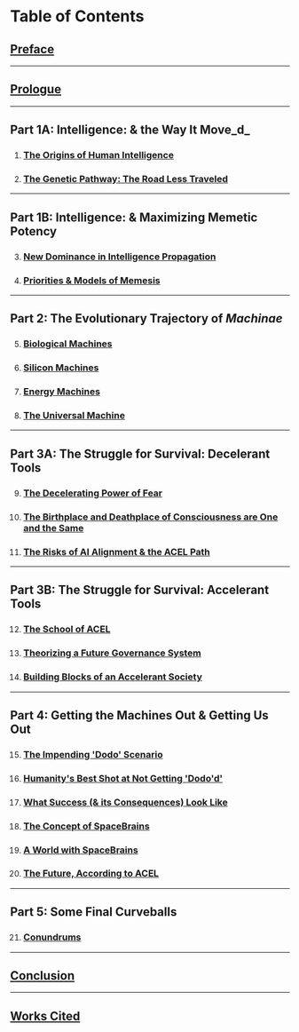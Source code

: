 # Table of Contents

## [Preface](broken-reference)

***

## [Prologue](broken-reference)

***

## Part 1A: Intelligence: & the Way It Move_d_

1. ### [The Origins of Human Intelligence](part-1a-intelligence-and-the-way-it-moved/chapter-1-the-origins-of-human-intelligence/)&#x20;
2. ### [The Genetic Pathway: The Road Less Traveled ](part-1a-intelligence-and-the-way-it-moved/chapter-2-the-genetic-pathway-the-road-less-traveled/)

***

## Part 1B: Intelligence: & Maximizing Memetic Potency&#x20;

3. ### [New Dominance in Intelligence Propagation](part-1b-intelligence-and-maximizing-memetic-potency/chapter-3-new-dominance-in-intelligence-propagation/)
4. ### [Priorities & Models of Memesis](part-1b-intelligence-and-maximizing-memetic-potency/chapter-4-priorities-and-models-of-memesis/)

***

## Part 2: The Evolutionary Trajectory of _Machinae_

5. ### [Biological Machines](part-2-the-evolutionary-trajectory-of-machinae/chapter-5-biological-machines/)
6. ### [Silicon Machines](part-2-the-evolutionary-trajectory-of-machinae/chapter-6-silicon-machines/)
7. ### [Energy Machines](part-2-the-evolutionary-trajectory-of-machinae/chapter-7-energy-machines/)
8. ### [The Universal Machine](part-2-the-evolutionary-trajectory-of-machinae/chapter-8-the-universal-machine/)

***

## Part 3A: The Struggle for Survival: Decelerant Tools

9. ### [The Decelerating Power of Fear](part-3a-the-struggle-for-survival-decelerant-tools/chapter-9-the-decelerating-power-of-fear/)
10. ### [The Birthplace and Deathplace of Consciousness are One and the Same](part-3a-the-struggle-for-survival-decelerant-tools/chapter-10-the-birthplace-and-deathplace-of-consciousness-are-one-and-the-same/)
11. ### [The Risks of AI Alignment & the ACEL Path](part-3a-the-struggle-for-survival-decelerant-tools/chapter-11-the-risks-of-ai-alignment-and-the-acel-path/)

***

## Part 3B: The Struggle for Survival: Accelerant Tools

12. ### [The School of ACEL](part-3b-the-struggle-for-survival-accelerant-tools/chapter-12-the-school-of-acel/)
13. ### [Theorizing a Future Governance System](part-3b-the-struggle-for-survival-accelerant-tools/chapter-13-theorizing-a-future-governance-system/)
14. ### [Building Blocks of an Accelerant Society](part-3b-the-struggle-for-survival-accelerant-tools/chapter-14-building-blocks-of-an-accelerant-society/)

***

## Part 4: Getting the Machines Out & Getting Us Out

15. ### [The Impending 'Dodo' Scenario](https://app.gitbook.com/o/UlqoFhhe4KjhuaAS0L1x/s/rADt6z1pNFyzPdYSLgbc/)
16. ### [Humanity's Best Shot at Not Getting 'Dodo'd'](https://app.gitbook.com/o/UlqoFhhe4KjhuaAS0L1x/s/rADt6z1pNFyzPdYSLgbc/)
17. ### [What Success (& its Consequences) Look Like](part-4-getting-the-machines-out-and-getting-us-out/chapter-17-what-success-and-its-consequences-look-like/)
18. ### &#x20;[The Concept of SpaceBrains](part-4-getting-the-machines-out-and-getting-us-out/chapter-18-the-concept-of-spacebrains/)
19. ### [A World with SpaceBrains](part-4-getting-the-machines-out-and-getting-us-out/chapter-19-a-world-with-spacebrains/)
20. ### &#x20;[The Future, According to ACEL](part-4-getting-the-machines-out-and-getting-us-out/chapter-20-the-future-according-to-acel/)

***

## Part 5: Some Final Curveballs

21. ### [Conundrums](part-5-some-final-curveballs/chapter-21-conundrums/)

***

## [Conclusion](broken-reference)

***

## [Works Cited](broken-reference)
